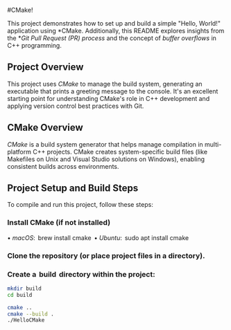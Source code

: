 #CMake!

This project demonstrates how to set up and build a simple "Hello, World!" application using *CMake. Additionally, this README explores insights from the **Git Pull Request (PR) process* and the concept of *buffer overflows* in C++ programming.

## Project Overview

This project uses *CMake* to manage the build system, generating an executable that prints a greeting message to the console. It's an excellent starting point for understanding CMake's role in C++ development and applying version control best practices with Git.

## CMake Overview

*CMake* is a build system generator that helps manage compilation in multi-platform C++ projects. CMake creates system-specific build files (like Makefiles on Unix and Visual Studio solutions on Windows), enabling consistent builds across environments.

## Project Setup and Build Steps

To compile and run this project, follow these steps:

### Install CMake (if not installed)

•⁠  ⁠*macOS*: ⁠ brew install cmake ⁠
•⁠  ⁠*Ubuntu*: ⁠ sudo apt install cmake ⁠

### Clone the repository (or place project files in a directory).

### Create a ⁠ build ⁠ directory within the project:

```bash
mkdir build
cd build

cmake ..
cmake --build .
./HelloCMake
